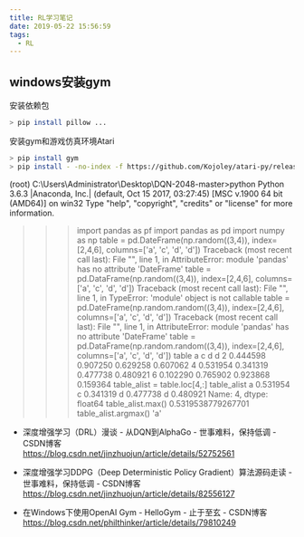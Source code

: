 ```yaml
---
title: RL学习笔记
date: 2019-05-22 15:56:59
tags:
  - RL
---
```


## windows安装gym
安装依赖包
``` bash
> pip install pillow ...
```
安装gym和游戏仿真环境Atari
``` bash
> pip install gym
> pip install - -no-index -f https://github.com/Kojoley/atari-py/releases atari_py
```





(root) C:\Users\Administrator\Desktop\DQN-2048-master>python
Python 3.6.3 |Anaconda, Inc.| (default, Oct 15 2017, 03:27:45) [MSC v.1900 64 bit (AMD64)] on win32
Type "help", "copyright", "credits" or "license" for more information.
>>> import pandas as pf
>>> import pandas as pd
>>> import numpy as np
>>> table = pd.DateFrame(np.random((3,4)), index=[2,4,6], columns=['a', 'c', 'd', 'd'])
Traceback (most recent call last):
  File "<stdin>", line 1, in <module>
AttributeError: module 'pandas' has no attribute 'DateFrame'
>>> table = pd.DataFrame(np.random((3,4)), index=[2,4,6], columns=['a', 'c', 'd', 'd'])
Traceback (most recent call last):
  File "<stdin>", line 1, in <module>
TypeError: 'module' object is not callable
>>> table = pd.DateFrame(np.random.random((3,4)), index=[2,4,6], columns=['a', 'c', 'd', 'd'])
Traceback (most recent call last):
  File "<stdin>", line 1, in <module>
AttributeError: module 'pandas' has no attribute 'DateFrame'
>>> table = pd.DataFrame(np.random.random((3,4)), index=[2,4,6], columns=['a', 'c', 'd', 'd'])
>>> table
          a         c         d         d
2  0.444598  0.907250  0.629258  0.607062
4  0.531954  0.341319  0.477738  0.480921
6  0.102290  0.765902  0.923868  0.159364
>>> table_alist = table.loc[4,:]
>>> table_alist
a    0.531954
c    0.341319
d    0.477738
d    0.480921
Name: 4, dtype: float64
>>> table_alist.max()
0.5319538779267701
>>> table_alist.argmax()
'a'
>>>




* 深度增强学习（DRL）漫谈 - 从DQN到AlphaGo - 世事难料，保持低调 - CSDN博客</br>https://blog.csdn.net/jinzhuojun/article/details/52752561

* 深度增强学习DDPG（Deep Deterministic Policy Gradient）算法源码走读 - 世事难料，保持低调 - CSDN博客 </br>https://blog.csdn.net/jinzhuojun/article/details/82556127



* 在Windows下使用OpenAI Gym - HelloGym - 止于至玄 - CSDN博客</br> https://blog.csdn.net/philthinker/article/details/79810249